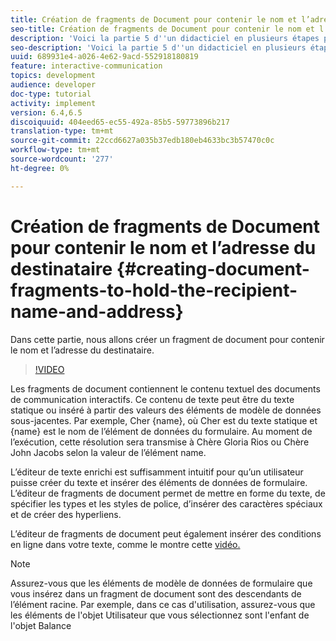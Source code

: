 ```yaml
---
title: Création de fragments de Document pour contenir le nom et l’adresse du destinataire
seo-title: Création de fragments de Document pour contenir le nom et l’adresse du destinataire
description: 'Voici la partie 5 d''un didacticiel en plusieurs étapes pour créer votre premier document de communications interactives. Dans cette partie, nous allons créer un fragment de document pour contenir le nom et l’adresse du destinataire. '
seo-description: 'Voici la partie 5 d''un didacticiel en plusieurs étapes pour créer votre premier document de communications interactives. Dans cette partie, nous allons créer un fragment de document pour contenir le nom et l’adresse du destinataire. '
uuid: 689931e4-a026-4e62-9acd-552918180819
feature: interactive-communication
topics: development
audience: developer
doc-type: tutorial
activity: implement
version: 6.4,6.5
discoiquuid: 404eed65-ec55-492a-85b5-59773896b217
translation-type: tm+mt
source-git-commit: 22ccd6627a035b37edb180eb4633bc3b57470c0c
workflow-type: tm+mt
source-wordcount: '277'
ht-degree: 0%

---
```



# Création de fragments de Document pour contenir le nom et l’adresse du destinataire {#creating-document-fragments-to-hold-the-recipient-name-and-address}

Dans cette partie, nous allons créer un fragment de document pour contenir le nom et l’adresse du destinataire.

>[!VIDEO](https://video.tv.adobe.com/v/22350/?quality=9&learn=on)

Les fragments de document contiennent le contenu textuel des documents de communication interactifs. Ce contenu de texte peut être du texte statique ou inséré à partir des valeurs des éléments de modèle de données sous-jacentes. Par exemple, Cher {name}, où Cher est du texte statique et {name} est le nom de l’élément de données du formulaire. Au moment de l’exécution, cette résolution sera transmise à Chère Gloria Rios ou Chère John Jacobs selon la valeur de l’élément name.

L’éditeur de texte enrichi est suffisamment intuitif pour qu’un utilisateur puisse créer du texte et insérer des éléments de données de formulaire. L’éditeur de fragments de document permet de mettre en forme du texte, de spécifier les types et les styles de police, d’insérer des caractères spéciaux et de créer des hyperliens.

L’éditeur de fragments de document peut également insérer des conditions en ligne dans votre texte, comme le montre cette [vidéo.](https://helpx.adobe.com/experience-manager/kt/forms/using/editing-improvements-correspondence-mgmt-feature-video-use.html)

>[!NOTE]
>
>Assurez-vous que les éléments de modèle de données de formulaire que vous insérez dans un fragment de document sont des descendants de l’élément racine. Par exemple, dans ce cas d&#39;utilisation, assurez-vous que les éléments de l&#39;objet Utilisateur que vous sélectionnez sont l&#39;enfant de l&#39;objet Balance

